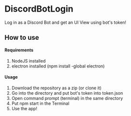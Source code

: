 # DiscordBotLogin
Log in as a Discord Bot and get an UI View using bot's token!

## How to use
#### Requirements
1. NodeJS installed
2. electron installed (npm install -global electron)

#### Usage
1. Download the repository as a zip (or clone it)
2. Go into the directory and put bot's token into token.json
3. Open command prompt (terminal) in the same directory
4. Put npm start in the Terminal
5. Use the app!
